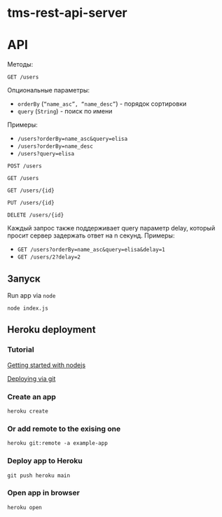 # tms-rest-api-server

# API
Методы:

`GET /users`

Опциональные параметры: 
- `orderBy` (`“name_asc”, “name_desc”`) - порядок сортировки
- `query` (`String`) - поиск по имени

Примеры:
- `/users?orderBy=name_asc&query=elisa`
- `/users?orderBy=name_desc`
- `/users?query=elisa`

`POST /users`

`GET /users`

`GET /users/{id}`

`PUT /users/{id}`

`DELETE /users/{id}`

Каждый запрос также поддерживает query параметр delay, который просит сервер задержать ответ на n секунд. Примеры:
- `GET /users?orderBy=name_asc&query=elisa&delay=1`
- `GET /users/2?delay=2`


## Запуск

Run app via `node`
```shell
node index.js
```

## Heroku deployment

### Tutorial
[Getting started with nodejs](https://devcenter.heroku.com/articles/getting-started-with-nodejs)

[Deploying via git](https://devcenter.heroku.com/articles/git)

### Create an app
```shell
heroku create
```

### Or add remote to the exising one
```shell
heroku git:remote -a example-app
```

### Deploy app to Heroku
```shell
git push heroku main
```

### Open app in browser
```shell
heroku open
```